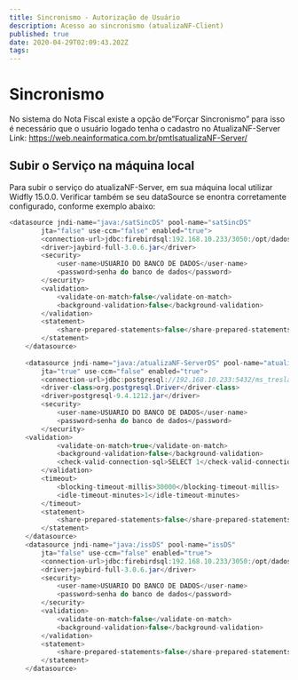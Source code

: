 ```yaml
---
title: Sincronismo - Autorização de Usuário 
description: Acesso ao sincronismo (atualizaNF-Client)
published: true
date: 2020-04-29T02:09:43.202Z
tags: 
---
```


# Sincronismo
No sistema do Nota Fiscal existe a opção de”Forçar Sincronismo” para isso é necessário que o usuário logado tenha o cadastro no AtualizaNF-Server
Link: https://web.neainformatica.com.br/pmtlsatualizaNF-Server/ 

## Subir o Serviço na máquina local

Para subir o serviço do atualizaNF-Server, em sua máquina local utilizar Widfly 15.0.0.
Verificar também se seu dataSource se enontra corretamente configurado, conforme exemplo abaixo:

```java
<datasource	jndi-name="java:/satSincDS" pool-name="satSincDS"
		jta="false" use-ccm="false" enabled="true">
		<connection-url>jdbc:firebirdsql:192.168.10.233/3050:/opt/dados/ms_treslagoas_sat.fdb?lc_ctype=ISO8859_1</connection-url>
		<driver>jaybird-full-3.0.6.jar</driver>
		<security>
			<user-name>USUARIO DO BANCO DE DADOS</user-name>
			<password>senha do banco de dados</password>
		</security>
		<validation>
			<validate-on-match>false</validate-on-match>
			<background-validation>false</background-validation>
		</validation>
		<statement>
			<share-prepared-statements>false</share-prepared-statements>
		</statement>
	</datasource>
	
	<datasource jndi-name="java:/atualizaNF-ServerDS" pool-name="atualizaNF-ServerDS"
		jta="true" use-ccm="false" enabled="true">
		<connection-url>jdbc:postgresql://192.168.10.233:5432/ms_treslagoas_nfse</connection-url>
		<driver-class>org.postgresql.Driver</driver-class>
		<driver>postgresql-9.4.1212.jar</driver>
		<security>
			<user-name>USUARIO DO BANCO DE DADOS</user-name>
			<password>senha do banco de dados</password>
		</security>
    <validation>
			<validate-on-match>true</validate-on-match>
			<background-validation>false</background-validation>
			<check-valid-connection-sql>SELECT 1</check-valid-connection-sql>
		</validation>
		<timeout>
			<blocking-timeout-millis>30000</blocking-timeout-millis>
			<idle-timeout-minutes>1</idle-timeout-minutes>
		</timeout>
		<statement>
			<share-prepared-statements>false</share-prepared-statements>
		</statement>
	</datasource>
	<datasource	jndi-name="java:/issDS" pool-name="issDS"
		jta="false" use-ccm="false" enabled="true">
		<connection-url>jdbc:firebirdsql:192.168.10.233/3050:/opt/dados/ms_treslagoas_iss.fdb?lc_ctype=ISO8859_1</connection-url>
		<driver>jaybird-full-3.0.6.jar</driver>
		<security>
			<user-name>USUARIO DO BANCO DE DADOS</user-name>
			<password>senha do banco de dados</password>
		</security>
		<validation>
			<validate-on-match>false</validate-on-match>
			<background-validation>false</background-validation>
		</validation>
		<statement>
			<share-prepared-statements>false</share-prepared-statements>
		</statement>
	</datasource>
```
